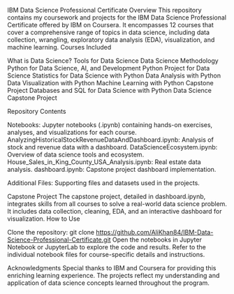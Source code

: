 IBM Data Science Professional Certificate
Overview
This repository contains my coursework and projects for the IBM Data Science Professional Certificate offered by IBM on Coursera. It encompasses 12 courses that cover a comprehensive range of topics in data science, including data collection, wrangling, exploratory data analysis (EDA), visualization, and machine learning.
Courses Included

What is Data Science?
Tools for Data Science
Data Science Methodology
Python for Data Science, AI, and Development
Python Project for Data Science
Statistics for Data Science with Python
Data Analysis with Python
Data Visualization with Python
Machine Learning with Python
Capstone Project
Databases and SQL for Data Science with Python
Data Science Capstone Project

Repository Contents

Notebooks: Jupyter notebooks (.ipynb) containing hands-on exercises, analyses, and visualizations for each course.
AnalyzingHistoricalStockRevenueDataAndDashboard.ipynb: Analysis of stock and revenue data with a dashboard.
DataScienceEcosystem.ipynb: Overview of data science tools and ecosystem.
House_Sales_in_King_County_USA_Analysis.ipynb: Real estate data analysis.
dashboard.ipynb: Capstone project dashboard implementation.


Additional Files: Supporting files and datasets used in the projects.

Capstone Project
The capstone project, detailed in dashboard.ipynb, integrates skills from all courses to solve a real-world data science problem. It includes data collection, cleaning, EDA, and an interactive dashboard for visualization.
How to Use

Clone the repository: git clone https://github.com/AliKhan84/IBM-Data-Science-Professional-Certificate.git
Open the notebooks in Jupyter Notebook or JupyterLab to explore the code and results.
Refer to the individual notebook files for course-specific details and instructions.

Acknowledgments
Special thanks to IBM and Coursera for providing this enriching learning experience. The projects reflect my understanding and application of data science concepts learned throughout the program.
